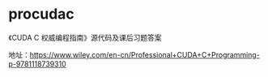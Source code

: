 # procudac
《CUDA C 权威编程指南》源代码及课后习题答案

地址：https://www.wiley.com/en-cn/Professional+CUDA+C+Programming-p-9781118739310
